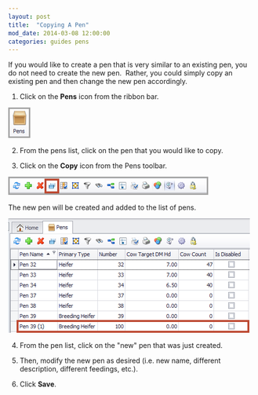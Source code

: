 ```yaml
---
layout: post
title:  "Copying A Pen"
mod_date: 2014-03-08 12:00:00
categories: guides pens
---
```


If you would like to create a pen that is very similar to an existing
pen, you do not need to create the new pen.  Rather, you could simply
copy an existing pen and then change the new pen accordingly.

1. Click on the **Pens** icon from the ribbon bar.

  ![](/assets/images/image172.png)

2. From the pens list, click on the pen that you would like to copy.

3. Click on the **Copy** icon from the Pens toolbar.

  ![](/assets/images/image196.png)

  The new pen will be created and added to the list of pens.

  ![](/assets/images/image197.png)

4. From the pen list, click on the "new" pen that was just created.

5. Then, modify the new pen as desired (i.e. new name, different description, different feedings, etc.).

6. Click **Save**.
